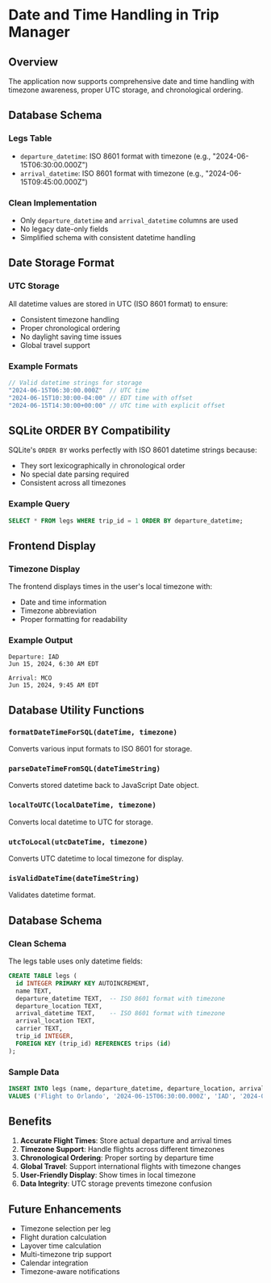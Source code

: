 # Date and Time Handling in Trip Manager

## Overview

The application now supports comprehensive date and time handling with timezone awareness, proper UTC storage, and chronological ordering.

## Database Schema

### Legs Table
- `departure_datetime`: ISO 8601 format with timezone (e.g., "2024-06-15T06:30:00.000Z")
- `arrival_datetime`: ISO 8601 format with timezone (e.g., "2024-06-15T09:45:00.000Z")

### Clean Implementation
- Only `departure_datetime` and `arrival_datetime` columns are used
- No legacy date-only fields
- Simplified schema with consistent datetime handling

## Date Storage Format

### UTC Storage
All datetime values are stored in UTC (ISO 8601 format) to ensure:
- Consistent timezone handling
- Proper chronological ordering
- No daylight saving time issues
- Global travel support

### Example Formats
```javascript
// Valid datetime strings for storage
"2024-06-15T06:30:00.000Z"  // UTC time
"2024-06-15T10:30:00-04:00" // EDT time with offset
"2024-06-15T14:30:00+00:00" // UTC time with explicit offset
```

## SQLite ORDER BY Compatibility

SQLite's `ORDER BY` works perfectly with ISO 8601 datetime strings because:
- They sort lexicographically in chronological order
- No special date parsing required
- Consistent across all timezones

### Example Query
```sql
SELECT * FROM legs WHERE trip_id = 1 ORDER BY departure_datetime;
```

## Frontend Display

### Timezone Display
The frontend displays times in the user's local timezone with:
- Date and time information
- Timezone abbreviation
- Proper formatting for readability

### Example Output
```
Departure: IAD
Jun 15, 2024, 6:30 AM EDT

Arrival: MCO  
Jun 15, 2024, 9:45 AM EDT
```

## Database Utility Functions

### `formatDateTimeForSQL(dateTime, timezone)`
Converts various input formats to ISO 8601 for storage.

### `parseDateTimeFromSQL(dateTimeString)`
Converts stored datetime back to JavaScript Date object.

### `localToUTC(localDateTime, timezone)`
Converts local datetime to UTC for storage.

### `utcToLocal(utcDateTime, timezone)`
Converts UTC datetime to local timezone for display.

### `isValidDateTime(dateTimeString)`
Validates datetime format.

## Database Schema

### Clean Schema
The legs table uses only datetime fields:
```sql
CREATE TABLE legs (
  id INTEGER PRIMARY KEY AUTOINCREMENT,
  name TEXT,
  departure_datetime TEXT,  -- ISO 8601 format with timezone
  departure_location TEXT,
  arrival_datetime TEXT,    -- ISO 8601 format with timezone
  arrival_location TEXT,
  carrier TEXT,
  trip_id INTEGER,
  FOREIGN KEY (trip_id) REFERENCES trips (id)
);
```

### Sample Data
```sql
INSERT INTO legs (name, departure_datetime, departure_location, arrival_datetime, arrival_location, carrier, trip_id)
VALUES ('Flight to Orlando', '2024-06-15T06:30:00.000Z', 'IAD', '2024-06-15T09:45:00.000Z', 'MCO', 'UA237', 1);
```

## Benefits

1. **Accurate Flight Times**: Store actual departure and arrival times
2. **Timezone Support**: Handle flights across different timezones
3. **Chronological Ordering**: Proper sorting by departure time
4. **Global Travel**: Support international flights with timezone changes
5. **User-Friendly Display**: Show times in local timezone
6. **Data Integrity**: UTC storage prevents timezone confusion

## Future Enhancements

- Timezone selection per leg
- Flight duration calculation
- Layover time calculation
- Multi-timezone trip support
- Calendar integration
- Timezone-aware notifications 